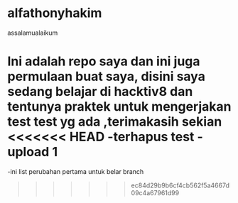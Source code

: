 # alfathonyhakim

assalamualaikum

Ini adalah repo saya dan ini juga permulaan buat saya, disini saya sedang belajar di hacktiv8 dan tentunya praktek untuk mengerjakan test test yg ada ,terimakasih sekian
<<<<<<< HEAD
-terhapus test
-upload 1
=======
-ini list perubahan pertama untuk belar branch
>>>>>>> ec84d29b9b6cf4cb562f5a4667d09c4a67961d99
